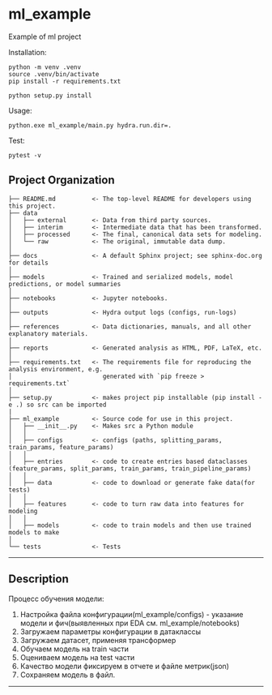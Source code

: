 ml_example
==============================

Example of ml project 

Installation: 
~~~
python -m venv .venv
source .venv/bin/activate
pip install -r requirements.txt

python setup.py install
~~~
Usage:
~~~
python.exe ml_example/main.py hydra.run.dir=.
~~~

Test:
~~~
pytest -v
~~~

Project Organization
------------
  
    ├── README.md          <- The top-level README for developers using this project.
    ├── data
    │   ├── external       <- Data from third party sources.
    │   ├── interim        <- Intermediate data that has been transformed.
    │   ├── processed      <- The final, canonical data sets for modeling.
    │   └── raw            <- The original, immutable data dump.
    │
    ├── docs               <- A default Sphinx project; see sphinx-doc.org for details
    │
    ├── models             <- Trained and serialized models, model predictions, or model summaries
    │
    ├── notebooks          <- Jupyter notebooks. 
    │
    ├── outputs            <- Hydra output logs (configs, run-logs)
    │
    ├── references         <- Data dictionaries, manuals, and all other explanatory materials.
    │
    ├── reports            <- Generated analysis as HTML, PDF, LaTeX, etc.
    │
    ├── requirements.txt   <- The requirements file for reproducing the analysis environment, e.g.
    │                         generated with `pip freeze > requirements.txt`
    │
    ├── setup.py           <- makes project pip installable (pip install -e .) so src can be imported
    |
    ├── ml_example         <- Source code for use in this project.
    │   ├── __init__.py    <- Makes src a Python module
    │   │
    │   ├── configs        <- configs (paths, splitting_params, train_params, feature_params)
    │   │
    │   ├── entries        <- code to create entries based dataclasses (feature_params, split_params, train_params, train_pipeline_params)
    │   │
    │   ├── data           <- code to download or generate fake data(for tests)
    │   │
    │   ├── features       <- code to turn raw data into features for modeling
    │   │
    │   ├── models         <- code to train models and then use trained models to make
    │   
    └── tests              <- Tests 

--------

Description
--------
Процесс обучения модели:
1. Настройка файла конфигурации(ml_example/configs) - указание модели и фич(выявленных при EDA см. ml_example/notebooks)
2. Загружаем параметры конфигурации в датаклассы
3. Загружаем датасет, применяя трансформер
4. Обучаем модель на train части
5. Оцениваем модель на test части
6. Качество модели фиксируем в отчете и файле метрик(json)
7. Сохраняем модель в файл.
--------
